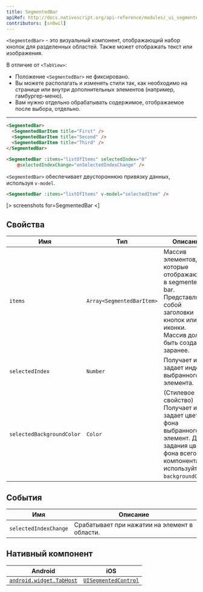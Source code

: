 ```yaml
---
title: SegmentedBar
apiRef: http://docs.nativescript.org/api-reference/modules/_ui_segmented_bar_.html
contributors: [sn0wil]
---
```


`<SegmentedBar>` - это визуальный компонент, отображающий набор кнопок для разделенных областей. Также может отображать текст или изображения.

В отличие от `<TabView>`:
* Положение `<SegmentedBar>` не фиксировано.
* Вы можете располагать и изменять стили так, как необходимо на странице или внутри дополнительных элементов (например, гамбургер-меню).
* Вам нужно отдельно обрабатывать содержимое, отображаемое после выбора, отдельно.

---
```html
<SegmentedBar>
  <SegmentedBarItem title="First" />
  <SegmentedBarItem title="Second" />
  <SegmentedBarItem title="Third" />
</SegmentedBar>
```

```html
<SegmentedBar :items="listOfItems" selectedIndex="0"
    @selectedIndexChange="onSelectedIndexChange" />
```

`<SegmentedBar>` обеспечивает двустороннюю привязку данных, используя `v-model`.

```html
<SegmentedBar :items="listOfItems" v-model="selectedItem" />
```

[> screenshots for=SegmentedBar <]

## Свойства

| Имя | Тип | Описание |
|------|------|-------------|
| `items` | `Array<SegmentedBarItem>` | Массив элементов, которые отображаются в segmented bar. Представляют собой заголовки кнопок или иконки.<br/>Массив должен быть создан заранее. 
| `selectedIndex` | `Number` | Получает или задает индекс выбранного элемента.
| `selectedBackgroundColor` | `Color` | (Стилевое свойство) Получает или задает цвет фона выбранного элемент. Для задания цвета фона всего компонента используйте `backgroundColor`.

## События

| Имя | Описание |
|------|-------------|
| `selectedIndexChange`| Срабатывает при нажатии на элемент в области.

## Нативный компонент

| Android | iOS |
|---------|-----|
| [`android.widget.TabHost`](https://developer.android.com/reference/android/widget/TabHost.html) | [`UISegmentedControl`](https://developer.apple.com/documentation/uikit/uisegmentedcontrol)
